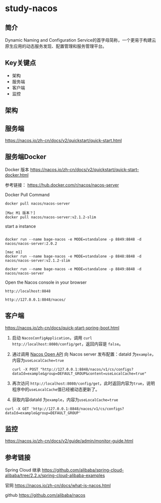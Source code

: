 # study-nacos #
## 简介

Dynamic Naming and Configuration Service的首字母简称，一个更易于构建云原生应用的动态服务发现、配置管理和服务管理平台。





## Key关键点

- 架构
- 服务端
- 客户端
- 监控 



## 架构



## 服务端

https://nacos.io/zh-cn/docs/v2/quickstart/quick-start.html



## 服务端Docker 

Docker 版本 https://nacos.io/zh-cn/docs/v2/quickstart/quick-start-docker.html

参考链接： https://hub.docker.com/r/nacos/nacos-server



Docker Pull Command

```
docker pull nacos/nacos-server

[Mac M1 版本？]
docker pull nacos/nacos-server:v2.1.2-slim
```

start a instance

```

docker run --name bage-nacos -e MODE=standalone -p 8849:8848 -d nacos/nacos-server:2.0.2

[mac m1]
docker run --name bage-nacos -e MODE=standalone -p 8848:8848 -d nacos/nacos-server:v2.1.2-slim

docker run --name bage-nacos -e MODE=standalone -p 8849:8848 -d nacos/nacos-server
```

Open the Nacos console in your browser

```
http://localhost:8848

http://127.0.0.1:8848/nacos/
```







## 客户端

https://nacos.io/zh-cn/docs/quick-start-spring-boot.html



1. 启动 `NacosConfigApplication`，调用 `curl http://localhost:8080/config/get`，返回内容是 `false`。

2. 通过调用 [Nacos Open API](https://nacos.io/zh-cn/docs/open-api.html) 向 Nacos server 发布配置：dataId 为`example`，内容为`useLocalCache=true`

   ```
   curl -X POST "http://127.0.0.1:8848/nacos/v1/cs/configs?dataId=example&group=DEFAULT_GROUP&content=useLocalCache=true"
   
   ```

3. 再次访问 `http://localhost:8080/config/get`，此时返回内容为`true`，说明程序中的`useLocalCache`值已经被动态更新了。

4. 获取内容dataId 为`example`，内容为`useLocalCache=true`

```
curl -X GET 'http://127.0.0.1:8848/nacos/v1/cs/configs?dataId=example&group=DEFAULT_GROUP'
```



## 监控 ## 

https://nacos.io/zh-cn/docs/v2/guide/admin/monitor-guide.html



## 参考链接

Spring Cloud 继承 https://github.com/alibaba/spring-cloud-alibaba/tree/2.2.x/spring-cloud-alibaba-examples

官网 https://nacos.io/zh-cn/docs/what-is-nacos.html

github https://github.com/alibaba/nacos


